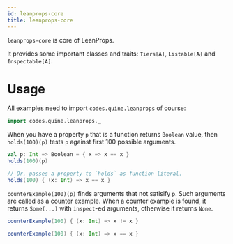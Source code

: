 ```yaml
---
id: leanprops-core
title: leanprops-core
---
```


`leanprops-core` is core of LeanProps.

It provides some important classes and traits: `Tiers[A]`, `Listable[A]` and `Inspectable[A]`.

<!--

# Installation

> TODO: LeanProps is not published for now....

Add this line into your `build.sbt`:

```scala
libraryDependencies += "codes.quine" % "leanprops-core" % "@VERSION@"
```

-->

# Usage

All examples need to import `codes.quine.leanprops` of course:

```scala mdoc
import codes.quine.leanprops._
```

When you have a property `p` that is a function returns `Boolean` value, then `holds(100)(p)` tests `p` against first 100 possible arguments.

```scala mdoc
val p: Int => Boolean = { x => x == x }
holds(100)(p)

// Or, passes a property to `holds` as function literal.
holds(100) { (x: Int) => x == x }
```

`counterExample(100)(p)` finds arguments that not satisify `p`. Such arguments are called as a counter example. When a counter example is found, it returns `Some(...)` with `inspect`-ed arguments, otherwise it returns `None`.

```scala mdoc
counterExample(100) { (x: Int) => x != x }

counterExample(100) { (x: Int) => x == x }
```
